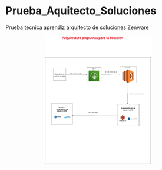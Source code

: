 # Prueba_Aquitecto_Soluciones
Prueba tecnica aprendiz arquitecto de soluciones Zenware

<p align="center"><img src="https://github.com/ariasRonaldo25/Prueba_Aquitecto_Soluciones/blob/main/img/Arquitectura.png" height="350px"></p>
